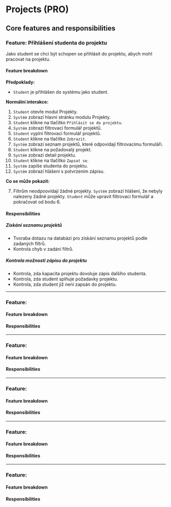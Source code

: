 # Projects (PRO)

## Core features and responsibilities

### Feature: Příhlášení studenta do projektu

Jako student se chci být schopen se přihlásit do projektu, abych mohl pracovat na projektu.

#### Feature breakdown

**Předpoklady:**

- `Student` je přihlášen do systému jako student.

**Normální interakce:**

1. `Student` otevře modul Projekty.
2. `Systém` zobrazí hlavní stránku modulu Projekty.
3. `Student` klikne na tlačítko `Přihlásit se do projektu`.
4. `Systém` zobrazí filtrovací formulář projektů.
5. `Student` vyplní filtrovací formulář projektů.
6. `Student` klikne na tlačítko `Zobrazit`.
7. `Systém` zobrazí seznam projektů, které odpovídají filtrovacímu formuláři.
8. `Student` klikne na požadovalý projekt.
9. `Systém` zobrazí detail projektu.
10. `Student` klikne na tlačítko `Zapsat se`.
11. `Systém` zapíše studenta do projektu.
12. `Systém` zobrazí hlášení s potvrzením zápisu.

**Co se může pokazit:**	

7. Filtrům neodpoovídají žádné projekty. `Systém` zobrazí hlášení, že nebyly nalezeny žádné projekty. `Student` může upravit filtrovací formulář a pokračovat od bodu 6.

#### Responsibilities

##### Získání seznamu projektů

- Tvoraba dotazu na databázi pro získání seznamu projektů podle zadaných filtrů.
- Kontrola chyb v zadání filtrů.

##### Kontrola možnosti zápisu do projektu

- Kontrola, zda kapacita projektu dovoluje zápis dalšího studenta.
- Kontrola, zda student splňuje požadavky projektu.
- Kontrola, zda student již není zapsán do projektu.

---

### Feature:

<!-- The feature described in a form of a user story -->

#### Feature breakdown

<!-- The feature breakdown -->

#### Responsibilities

<!-- A ##### section for each group of responsibilities -->

---

### Feature:

<!-- The feature described in a form of a user story -->

#### Feature breakdown

<!-- The feature breakdown -->

#### Responsibilities

<!-- A ##### section for each group of responsibilities -->

---

### Feature:

<!-- The feature described in a form of a user story -->

#### Feature breakdown

<!-- The feature breakdown -->

#### Responsibilities

<!-- A ##### section for each group of responsibilities -->

---

### Feature:

<!-- The feature described in a form of a user story -->

#### Feature breakdown

<!-- The feature breakdown -->

#### Responsibilities

<!-- A ##### section for each group of responsibilities -->

---

### Feature:

<!-- The feature described in a form of a user story -->

#### Feature breakdown

<!-- The feature breakdown -->

#### Responsibilities

<!-- A ##### section for each group of responsibilities -->